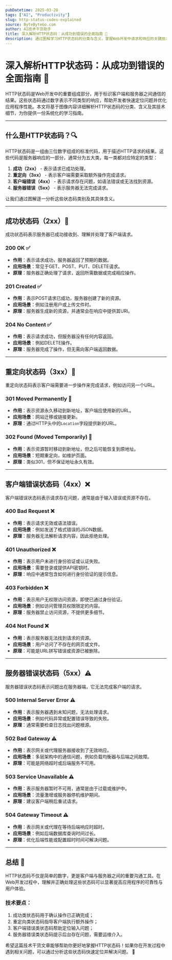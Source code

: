 ```yaml
---
pubDatetime: 2025-03-20
tags: ["AI", "Productivity"]
slug: http-status-codes-explained
source: ByteByteGo.com
author: AI技术干货助手
title: 深入解析HTTP状态码：从成功到错误的全面指南 🚀
description: 通过图解学习HTTP状态码的分类与含义，掌握Web开发中请求和响应的关键技术细节。
---
```


# 深入解析HTTP状态码：从成功到错误的全面指南 🚀

HTTP状态码是Web开发中的重要组成部分，用于标识客户端和服务器之间通信的结果。这些状态码通过数字表示不同类型的响应，帮助开发者快速定位问题并优化应用程序性能。本文将基于图像内容详细解析HTTP状态码的分类、含义及其技术细节，为你提供一份系统化的学习指南。

---

## 什么是HTTP状态码？🔍

HTTP状态码是一组由三位数字组成的标准代码，用于描述HTTP请求的结果。这些代码是服务器响应的一部分，通常分为五大类，每一类都对应特定的类型：

1. **成功（2xx）** - 表示请求已成功处理。
2. **重定向（3xx）** - 表示客户端需要采取额外操作完成请求。
3. **客户端错误（4xx）** - 表示请求存在问题，如语法错误或无法找到资源。
4. **服务器错误（5xx）** - 表示服务器无法完成请求。

让我们通过图解逐一分析这些状态码类别及其具体含义。

---

## 成功状态码（2xx）🎉

成功状态码表示服务器已成功接收到、理解并处理了客户端请求。

### 200 OK ✅

- **作用**：表示请求成功，服务器返回了预期的数据。
- **应用场景**：常见于GET、POST、PUT、DELETE请求。
- **原理**：服务器正确处理了请求，返回所需数据或完成相应操作。

### 201 Created ✅

- **作用**：表示POST请求已成功，服务器创建了新的资源。
- **应用场景**：例如注册用户或上传文件时。
- **原理**：服务器生成新的资源，并通常会在响应中提供其URI。

### 204 No Content ✅

- **作用**：表示请求成功，但服务器没有任何内容返回。
- **应用场景**：例如DELETE操作。
- **原理**：服务器完成了操作，但无需向客户端返回数据。

---

## 重定向状态码（3xx）🔄

重定向状态码表示客户端需要进一步操作来完成请求，例如访问另一个URL。

### 301 Moved Permanently 🔁

- **作用**：表示资源永久移动到新地址，客户端应使用新的URL。
- **应用场景**：网站迁移或链接更新。
- **原理**：通过HTTP头中的`Location`字段提供新的URL。

### 302 Found (Moved Temporarily) 🔁

- **作用**：表示资源暂时移动到新地址，但之后可能恢复到原地址。
- **应用场景**：短期重定向，如维护页面。
- **原理**：类似301，但不保证地址永久有效。

---

## 客户端错误状态码（4xx）❌

客户端错误状态码表示请求存在问题，通常是由于输入错误或资源不存在。

### 400 Bad Request ❌

- **作用**：表示请求无效或语法错误。
- **应用场景**：例如发送了格式错误的JSON数据。
- **原理**：服务器无法解析请求内容，因此拒绝处理。

### 401 Unauthorized ❌

- **作用**：表示用户未进行身份验证或认证失败。
- **应用场景**：需要登录或提供API密钥时。
- **原理**：响应中通常包含如何进行身份验证的提示信息。

### 403 Forbidden ❌

- **作用**：表示用户无权限访问资源，即使已通过身份验证。
- **应用场景**：例如访问管理员权限限定的内容。
- **原理**：服务器禁止访问资源，不提供更多细节。

### 404 Not Found ❌

- **作用**：表示服务器无法找到请求的资源。
- **应用场景**：用户访问了不存在的网页或文件。
- **原理**：可能是URL拼写错误或资源已被删除。

---

## 服务器错误状态码（5xx）⚠️

服务器错误状态码表示问题出在服务器端，它无法完成客户端的请求。

### 500 Internal Server Error ⚠️

- **作用**：表示服务器遇到未知问题，无法处理请求。
- **应用场景**：例如代码异常或配置错误导致的失败。
- **原理**：通常需要检查日志找出问题根源。

### 502 Bad Gateway ⚠️

- **作用**：表示网关或代理服务器接收到了无效响应。
- **应用场景**：多层架构中的通信问题，例如负载均衡器与后端之间故障。
- **原理**：可能是网络超时或后端服务不可用。

### 503 Service Unavailable ⚠️

- **作用**：表示服务器暂时不可用，通常是由于过载或维护中。
- **应用场景**：流量激增或服务器停机维护期间。
- **原理**：建议客户端稍后重试请求。

### 504 Gateway Timeout ⚠️

- **作用**：表示网关或代理在等待后端响应时超时。
- **应用场景**：例如后端数据库查询时间过长。
- **原理**：优化后端性能或配置超时时间可解决问题。

---

## 总结 📝

HTTP状态码不仅是简单的数字，更是客户端与服务器之间的重要沟通工具。在Web开发过程中，理解并正确处理这些状态码可以显著提高应用程序的可靠性与用户体验。

### 技术要点：

1. 成功类状态码用于确认操作已正确完成；
2. 重定向类状态码指导客户端执行额外操作；
3. 客户端错误类状态码帮助定位输入问题；
4. 服务器错误类状态码提示后台存在问题，需要运维介入。

希望这篇技术干货文章能够帮助你更好地掌握HTTP状态码！如果你在开发过程中遇到相关问题，可以通过分析这些状态码快速定位并解决问题。 🚀
